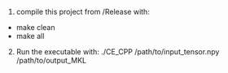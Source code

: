 1. compile this project from /Release with:
* make clean
* make all

2. Run the executable with:
./CE_CPP /path/to/input_tensor.npy /path/to/output_MKL
